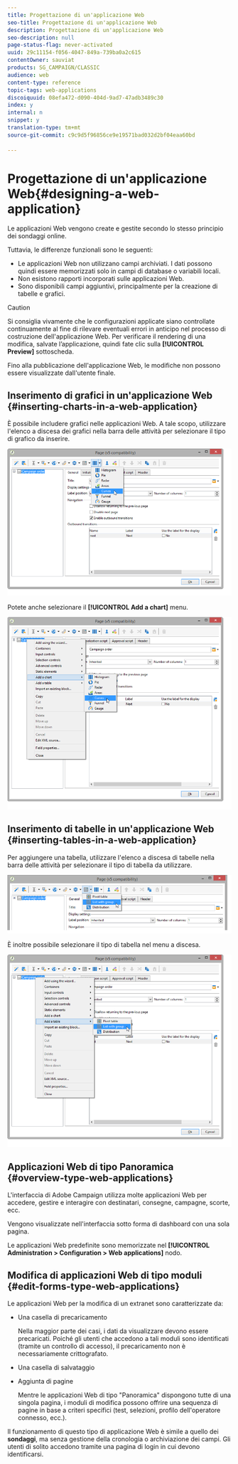 ```yaml
---
title: Progettazione di un'applicazione Web
seo-title: Progettazione di un'applicazione Web
description: Progettazione di un'applicazione Web
seo-description: null
page-status-flag: never-activated
uuid: 29c11154-f056-4047-849a-739ba0a2c615
contentOwner: sauviat
products: SG_CAMPAIGN/CLASSIC
audience: web
content-type: reference
topic-tags: web-applications
discoiquuid: 08efa472-d090-404d-9ad7-47adb3489c30
index: y
internal: n
snippet: y
translation-type: tm+mt
source-git-commit: c9c9d5f96856ce9e19571bad032d2bf04eaa60bd

---
```



# Progettazione di un&#39;applicazione Web{#designing-a-web-application}

Le applicazioni Web vengono create e gestite secondo lo stesso principio dei sondaggi [](../../web/using/about-surveys.md)online.

Tuttavia, le differenze funzionali sono le seguenti:

* Le applicazioni Web non utilizzano campi archiviati. I dati possono quindi essere memorizzati solo in campi di database o variabili locali.
* Non esistono rapporti incorporati sulle applicazioni Web.
* Sono disponibili campi aggiuntivi, principalmente per la creazione di tabelle e grafici.

>[!CAUTION]
>
>Si consiglia vivamente che le configurazioni applicate siano controllate continuamente al fine di rilevare eventuali errori in anticipo nel processo di costruzione dell&#39;applicazione Web. Per verificare il rendering di una modifica, salvate l’applicazione, quindi fate clic sulla **[!UICONTROL Preview]** sottoscheda.
>
>Fino alla pubblicazione dell&#39;applicazione Web, le modifiche non possono essere visualizzate dall&#39;utente finale.

## Inserimento di grafici in un&#39;applicazione Web {#inserting-charts-in-a-web-application}

È possibile includere grafici nelle applicazioni Web. A tale scopo, utilizzare l&#39;elenco a discesa dei grafici nella barra delle attività per selezionare il tipo di grafico da inserire.

![](assets/s_ncs_admin_webapps_bar_graph.png)

Potete anche selezionare il **[!UICONTROL Add a chart]** menu.

![](assets/s_ncs_admin_webapps_graph.png)

## Inserimento di tabelle in un&#39;applicazione Web {#inserting-tables-in-a-web-application}

Per aggiungere una tabella, utilizzare l&#39;elenco a discesa di tabelle nella barra delle attività per selezionare il tipo di tabella da utilizzare.

![](assets/s_ncs_admin_webapps_bar_table.png)

È inoltre possibile selezionare il tipo di tabella nel menu a discesa.

![](assets/s_ncs_admin_webapps_table.png)

## Applicazioni Web di tipo Panoramica {#overview-type-web-applications}

L&#39;interfaccia di Adobe Campaign utilizza molte applicazioni Web per accedere, gestire e interagire con destinatari, consegne, campagne, scorte, ecc.

Vengono visualizzate nell&#39;interfaccia sotto forma di dashboard con una sola pagina.

Le applicazioni Web predefinite sono memorizzate nel **[!UICONTROL Administration > Configuration > Web applications]** nodo.

## Modifica di applicazioni Web di tipo moduli {#edit-forms-type-web-applications}

Le applicazioni Web per la modifica di un extranet sono caratterizzate da:

* Una casella di precaricamento

   Nella maggior parte dei casi, i dati da visualizzare devono essere precaricati. Poiché gli utenti che accedono a tali moduli sono identificati (tramite un controllo di accesso), il precaricamento non è necessariamente crittografato.

* Una casella di salvataggio
* Aggiunta di pagine

   Mentre le applicazioni Web di tipo &quot;Panoramica&quot; dispongono tutte di una singola pagina, i moduli di modifica possono offrire una sequenza di pagine in base a criteri specifici (test, selezioni, profilo dell&#39;operatore connesso, ecc.).

Il funzionamento di questo tipo di applicazione Web è simile a quello dei **sondaggi**, ma senza gestione della cronologia o archiviazione dei campi. Gli utenti di solito accedono tramite una pagina di login in cui devono identificarsi.
